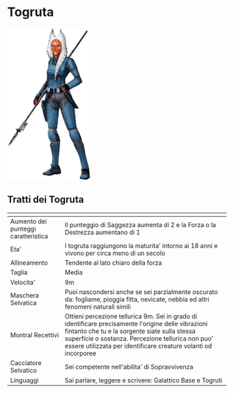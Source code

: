 # Togruta

![togruta](species_togruta.png)

## Tratti dei Togruta

|<!-- -->|<!-- -->
|---|---
|Aumento dei punteggi caratteristica|Il punteggio di Saggezza aumenta di 2 e la Forza o la Destrezza aumentano di 1
|Eta'|I togruta raggiungono la maturita' intorno ai 18 anni e vivono per circa meno di un secolo
|Allineamento|Tendente al lato chiaro della forza
|Taglia|Media
|Velocita'|9m
|Maschera Selvatica|Puoi nascondersi anche se sei parzialmente oscurato da: fogliame, pioggia fitta, nevicate, nebbia ed altri fenomeni naturali simili
|Montral Recettivi|Ottieni percezione tellurica 9m. Sei in grado di identificare precisamente l'origine delle vibrazioni fintanto che tu e la sorgente siate sulla stessa superficie o sostanza. Percezione tellurica non puo' essere utilizzata per identificare creature volanti od incorporee
|Cacciatore Selvatico|Sei competente nell'abilita' di Sopravvivenza
|Linguaggi|Sai parlare, leggere e scrivere: Galattico Base e Togruti

